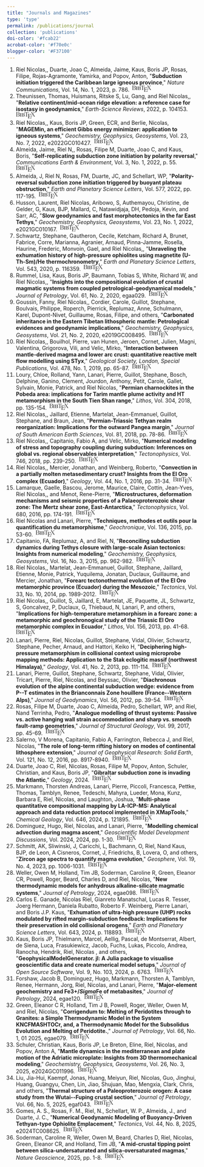 ```yaml
---
title: "Journals and Magazines"
type: 'type'
permalink: /publications/journal
collection: 'publications'
doi-color: '#fcab22'
acrobat-color: '#f70e0c'
blogger-color: '#F37100'
---
```

1. Riel Nicolas,, Duarte, Joao C, Almeida, Jaime, Kaus, Boris JP, Rosas, Filipe, Rojas-Agramonte, Yamirka, and Popov, Anton, "**Subduction initiation triggered the Caribbean large igneous province**," *Nature Communications*, Vol. 14, No. 1, 2023, p. 786. &nbsp;<a href='/publications/bibtex#riel2023subduction' target='_blank' class='btn btn--mcwbibtex'><img src='../images/BibTeX_logo-16px-high.png'/></a>
1. Theunissen, Thomas, Huismans, Ritske S, Lu, Gang, and Riel Nicolas,, "**Relative continent/mid-ocean ridge elevation: a reference case for isostasy in geodynamics**," *Earth-Science Reviews*, 2022, p. 104153. &nbsp;<a href='/publications/bibtex#theunissen2022relative' target='_blank' class='btn btn--mcwbibtex'><img src='../images/BibTeX_logo-16px-high.png'/></a>
1. Riel Nicolas,, Kaus, Boris JP, Green, ECR, and Berlie, Nicolas, "**MAGEMin, an efficient Gibbs energy minimizer: application to igneous systems**," *Geochemistry, Geophysics, Geosystems*, Vol. 23, No. 7, 2022, e2022GC010427. &nbsp;<a href='/publications/bibtex#riel2022magemin' target='_blank' class='btn btn--mcwbibtex'><img src='../images/BibTeX_logo-16px-high.png'/></a>
1. Almeida, Jaime, Riel N,, Rosas, Filipe M, Duarte, Joao C, and Kaus, Boris, "**Self-replicating subduction zone initiation by polarity reversal**," *Communications Earth & Environment*, Vol. 3, No. 1, 2022, p. 55. &nbsp;<a href='/publications/bibtex#almeida2022self' target='_blank' class='btn btn--mcwbibtex'><img src='../images/BibTeX_logo-16px-high.png'/></a>
1. Almeida, J, Riel N, Rosas, FM, Duarte, JC, and Schellart, WP, "**Polarity-reversal subduction zone initiation triggered by buoyant plateau obstruction**," *Earth and Planetary Science Letters*, Vol. 577, 2022, pp. 117-195. &nbsp;<a href='/publications/bibtex#almeida2022polarity' target='_blank' class='btn btn--mcwbibtex'><img src='../images/BibTeX_logo-16px-high.png'/></a>
1. Husson, Laurent, Riel Nicolas, Aribowo, S, Authemayou, Christine, de Gelder, G, Kaus, BJP, Mallard, C, Natawidjaja, DH, Pedoja, Kevin, and Sarr, AC, "**Slow geodynamics and fast morphotectonics in the far East Tethys**," *Geochemistry, Geophysics, Geosystems*, Vol. 23, No. 1, 2022, e2021GC010167. &nbsp;<a href='/publications/bibtex#husson2022slow' target='_blank' class='btn btn--mcwbibtex'><img src='../images/BibTeX_logo-16px-high.png'/></a>
1. Schwartz, Stephane, Gautheron, Cecile, Ketcham, Richard A, Brunet, Fabrice, Corre, Marianna, Agranier, Arnaud, Pinna-Jamme, Rosella, Haurine, Frederic, Monvoin, Gael, and Riel Nicolas,, "**Unraveling the exhumation history of high-pressure ophiolites using magnetite (U-Th-Sm)/He thermochronometry**," *Earth and Planetary Science Letters*, Vol. 543, 2020, p. 116359. &nbsp;<a href='/publications/bibtex#schwartz2020unraveling' target='_blank' class='btn btn--mcwbibtex'><img src='../images/BibTeX_logo-16px-high.png'/></a>
1. Rummel, Lisa, Kaus, Boris JP, Baumann, Tobias S, White, Richard W, and Riel Nicolas,, "**Insights into the compositional evolution of crustal magmatic systems from coupled petrological-geodynamical models**," *Journal of Petrology*, Vol. 61, No. 2, 2020, egaa029. &nbsp;<a href='/publications/bibtex#rummel2020insights' target='_blank' class='btn btn--mcwbibtex'><img src='../images/BibTeX_logo-16px-high.png'/></a>
1. Goussin, Fanny, Riel Nicolas,, Cordier, Carole, Guillot, Stephane, Boulvais, Philippe, Roperch, Pierrick, Replumaz, Anne, Schulmann, Karel, Dupont-Nivet, Guillaume, Rosas, Filipe, and others, "**Carbonated inheritance in the Eastern Tibetan lithospheric mantle: Petrological evidences and geodynamic implications**," *Geochemistry, Geophysics, Geosystems*, Vol. 21, No. 2, 2020, e2019GC008495. &nbsp;<a href='/publications/bibtex#goussin2020carbonated' target='_blank' class='btn btn--mcwbibtex'><img src='../images/BibTeX_logo-16px-high.png'/></a>
1. Riel Nicolas,, Bouilhol, Pierre, van Hunen, Jeroen, Cornet, Julien, Magni, Valentina, Grigorova, Vili, and Velic, Mirko, "**Interaction between mantle-derived magma and lower arc crust: quantitative reactive melt flow modelling using STyx**," *Geological Society, London, Special Publications*, Vol. 478, No. 1, 2019, pp. 65-87. &nbsp;<a href='/publications/bibtex#riel2019interaction' target='_blank' class='btn btn--mcwbibtex'><img src='../images/BibTeX_logo-16px-high.png'/></a>
1. Loury, Chloe, Rolland, Yann, Lanari, Pierre, Guillot, Stephane, Bosch, Delphine, Ganino, Clement, Jourdon, Anthony, Petit, Carole, Gallet, Sylvain, Monie, Patrick, and Riel Nicolas, "**Permian charnockites in the Pobeda area: implications for Tarim mantle plume activity and HT metamorphism in the South Tien Shan range**," *Lithos*, Vol. 304, 2018, pp. 135-154. &nbsp;<a href='/publications/bibtex#loury2018permian' target='_blank' class='btn btn--mcwbibtex'><img src='../images/BibTeX_logo-16px-high.png'/></a>
1. Riel Nicolas,, Jaillard, Etienne, Martelat, Jean-Emmanuel, Guillot, Stephane, and Braun, Jean, "**Permian-Triassic Tethyan realm reorganization: Implications for the outward Pangea margin**," *Journal of South American Earth Sciences*, Vol. 81, 2018, pp. 78-86. &nbsp;<a href='/publications/bibtex#riel2018permian' target='_blank' class='btn btn--mcwbibtex'><img src='../images/BibTeX_logo-16px-high.png'/></a>
1. Riel Nicolas,, Capitanio, Fabio A, and Velic, Mirko, "**Numerical modeling of stress and topography coupling during subduction: Inferences on global vs. regional observables interpretation**," *Tectonophysics*, Vol. 746, 2018, pp. 239-250. &nbsp;<a href='/publications/bibtex#riel2018numerical' target='_blank' class='btn btn--mcwbibtex'><img src='../images/BibTeX_logo-16px-high.png'/></a>
1. Riel Nicolas,, Mercier, Jonathan, and Weinberg, Roberto, "**Convection in a partially molten metasedimentary crust? Insights from the El Oro complex (Ecuador)**," *Geology*, Vol. 44, No. 1, 2016, pp. 31-34. &nbsp;<a href='/publications/bibtex#riel2016convection' target='_blank' class='btn btn--mcwbibtex'><img src='../images/BibTeX_logo-16px-high.png'/></a>
1. Lamarque, Gaelle, Bascou, Jerome, Maurice, Claire, Cottin, Jean-Yves, Riel Nicolas,, and Menot, Rene-Pierre, "**Microstructures, deformation mechanisms and seismic properties of a Palaeoproterozoic shear zone: The Mertz shear zone, East-Antarctica**," *Tectonophysics*, Vol. 680, 2016, pp. 174-191. &nbsp;<a href='/publications/bibtex#lamarque2016microstructures' target='_blank' class='btn btn--mcwbibtex'><img src='../images/BibTeX_logo-16px-high.png'/></a>
1. Riel Nicolas and Lanari, Pierre, "**Techniques, methodes et outils pour la quantification du metamorphisme**," *Geochronique*, Vol. 136, 2015, pp. 53-60. &nbsp;<a href='/publications/bibtex#riel2015techniques' target='_blank' class='btn btn--mcwbibtex'><img src='../images/BibTeX_logo-16px-high.png'/></a>
1. Capitanio, FA, Replumaz, A, and Riel, N, "**Reconciling subduction dynamics during Tethys closure with large-scale Asian tectonics: Insights from numerical modeling**," *Geochemistry, Geophysics, Geosystems*, Vol. 16, No. 3, 2015, pp. 962-982. &nbsp;<a href='/publications/bibtex#capitanio2015reconciling' target='_blank' class='btn btn--mcwbibtex'><img src='../images/BibTeX_logo-16px-high.png'/></a>
1. Riel Nicolas,, Martelat, Jean-Emmanuel, Guillot, Stephane, Jaillard, Etienne, Monie, Patrick, Yuquilema, Jonatan, Duclaux, Guillaume, and Mercier, Jonathan, "**Forearc tectonothermal evolution of the El Oro metamorphic province (Ecuador) during the Mesozoic**," *Tectonics*, Vol. 33, No. 10, 2014, pp. 1989-2012. &nbsp;<a href='/publications/bibtex#riel2014fore' target='_blank' class='btn btn--mcwbibtex'><img src='../images/BibTeX_logo-16px-high.png'/></a>
1. Riel Nicolas,, Guillot, S, Jaillard, E, Martelat, JE, Paquette, JL, Schwartz, S, Goncalvez, P, Duclaux, G, Thiebaud, N, Lanari, P, and others, "**Implications for high-temperature metamorphism in a forearc zone: a metamorphic and geochronogical study of the Triassic El Oro metamorphic complex in Ecuador**," *Lithos*, Vol. 156, 2013, pp. 41-68. &nbsp;<a href='/publications/bibtex#Riel2013implications' target='_blank' class='btn btn--mcwbibtex'><img src='../images/BibTeX_logo-16px-high.png'/></a>
1. Lanari, Pierre, Riel, Nicolas, Guillot, Stephane, Vidal, Olivier, Schwartz, Stephane, Pecher, Arnaud, and Hattori, Keiko H, "**Deciphering high-pressure metamorphism in collisional context using microprobe mapping methods: Application to the Stak eclogitic massif (northwest Himalaya)**," *Geology*, Vol. 41, No. 2, 2013, pp. 111-114. &nbsp;<a href='/publications/bibtex#lanari2013deciphering' target='_blank' class='btn btn--mcwbibtex'><img src='../images/BibTeX_logo-16px-high.png'/></a>
1. Lanari, Pierre, Guillot, Stephane, Schwartz, Stephane, Vidal, Olivier, Tricart, Pierre, Riel, Nicolas, and Beyssac, Olivier, "**Diachronous evolution of the alpine continental subduction wedge: evidence from P--T estimates in the Brianconnais Zone houillere (France--Western Alps)**," *Journal of Geodynamics*, Vol. 56, 2012, pp. 39-54. &nbsp;<a href='/publications/bibtex#lanari2012diachronous' target='_blank' class='btn btn--mcwbibtex'><img src='../images/BibTeX_logo-16px-high.png'/></a>
1. Rosas, Filipe M, Duarte, Joao C, Almeida, Pedro, Schellart, WP, and Riel, Nand Terrinha, Pedro, "**Analogue modelling of thrust systems: Passive vs. active hanging wall strain accommodation and sharp vs. smooth fault-ramp geometries**," *Journal of Structural Geology*, Vol. 99, 2017, pp. 45-69. &nbsp;<a href='/publications/bibtex#rosas2017analogue' target='_blank' class='btn btn--mcwbibtex'><img src='../images/BibTeX_logo-16px-high.png'/></a>
1. Salerno, V Morena, Capitanio, Fabio A, Farrington, Rebecca J, and Riel, Nicolas, "**The role of long-term rifting history on modes of continental lithosphere extension**," *Journal of Geophysical Research: Solid Earth*, Vol. 121, No. 12, 2016, pp. 8917-8940. &nbsp;<a href='/publications/bibtex#salerno2016role' target='_blank' class='btn btn--mcwbibtex'><img src='../images/BibTeX_logo-16px-high.png'/></a>
1. Duarte, Joao C, Riel, Nicolas, Rosas, Filipe M, Popov, Anton, Schuler, Christian, and Kaus, Boris JP, "**Gibraltar subduction zone is invading the Atlantic**," *Geology*, 2024. &nbsp;<a href='/publications/bibtex#duarte2024gibraltar' target='_blank' class='btn btn--mcwbibtex'><img src='../images/BibTeX_logo-16px-high.png'/></a>
1. Markmann, Thorsten Andreas, Lanari, Pierre, Piccoli, Francesca, Pettke, Thomas, Tamblyn, Renee, Tedeschi, Mahyra, Lueder, Mona, Kunz, Barbara E, Riel, Nicolas, and Laughton, Joshua, "**Multi-phase quantitative compositional mapping by LA-ICP-MS: Analytical approach and data reduction protocol implemented in XMapTools**," *Chemical Geology*, Vol. 646, 2024, p. 121895. &nbsp;<a href='/publications/bibtex#markmann2024multi' target='_blank' class='btn btn--mcwbibtex'><img src='../images/BibTeX_logo-16px-high.png'/></a>
1. Dominguez, Hugo, Riel, Nicolas, and Lanari, Pierre, "**Modelling chemical advection during magma ascent**," *Geoscientific Model Development Discussions*, Vol. 2024, 2024, pp. 1-30. &nbsp;<a href='/publications/bibtex#dominguez2023modelling' target='_blank' class='btn btn--mcwbibtex'><img src='../images/BibTeX_logo-16px-high.png'/></a>
1. Schmitt, AK, Sliwinski, J, Caricchi, L, Bachmann, O, Riel, Nand Kaus, BJP, de Leon, A Cisneros, Cornet, J, Friedrichs, B, Lovera, O, and others, "**Zircon age spectra to quantify magma evolution**," *Geosphere*, Vol. 19, No. 4, 2023, pp. 1006-1031. &nbsp;<a href='/publications/bibtex#schmitt2023zircon' target='_blank' class='btn btn--mcwbibtex'><img src='../images/BibTeX_logo-16px-high.png'/></a>
1. Weller, Owen M, Holland, Tim JB, Soderman, Caroline R, Green, Eleanor CR, Powell, Roger, Beard, Charles D, and Riel, Nicolas, "**New thermodynamic models for anhydrous alkaline-silicate magmatic systems**," *Journal of Petrology*, 2024, egae098. &nbsp;<a href='/publications/bibtex#weller2024new' target='_blank' class='btn btn--mcwbibtex'><img src='../images/BibTeX_logo-16px-high.png'/></a>
1. Carlos E. Ganade, Nicolas Riel, Gianreto Manatschal, Lucas R. Tesser, Joerg Hermann, Daniela Rubatto, Roberto F. Weinberg, Pierre Lanari, and Boris J.P. Kaus, "**Exhumation of ultra-high pressure (UHP) rocks modulated by rifted margin-subduction feedback: Implications for their preservation in old collisional orogens**," *Earth and Planetary Science Letters*, Vol. 643, 2024, p. 118893. <a href='https://www.sciencedirect.com/science/article/pii/S0012821X24003261' target='_blank'><i class='fas fa-fw fa-link'></i></a> <a href='https://doi.org/10.1016/j.epsl.2024.118893' target='_blank'><i class='ai ai-fw ai-doi' style='color: {{ page.doi-color }}'></i></a> &nbsp;<a href='/publications/bibtex#GANADE2024118893' target='_blank' class='btn btn--mcwbibtex'><img src='../images/BibTeX_logo-16px-high.png'/></a>
1. Kaus, Boris JP, Thielmann, Marcel, Aellig, Pascal, de Montserrat, Albert, de Siena, Luca, Frasukiewicz, Jacob, Fuchs, Lukas, Piccolo, Andrea, Ranocha, Hendrik, Riel, Nicolas , and others, "**GeophysicalModelGenerator. jl: A Julia package to visualise geoscientific data and create numerical model setups**," *Journal of Open Source Software*, Vol. 9, No. 103, 2024, p. 6763. &nbsp;<a href='/publications/bibtex#kaus2024geophysicalmodelgenerator' target='_blank' class='btn btn--mcwbibtex'><img src='../images/BibTeX_logo-16px-high.png'/></a>
1. Forshaw, Jacob B, Dominguez, Hugo, Markmann, Thorsten A, Tamblyn, Renee, Hermann, Jorg, Riel, Nicolas, and Lanari, Pierre, "**Major-element geochemistry and Fe3+/$Sigma$Fe of metabasites**," *Journal of Petrology*, 2024, egae120. &nbsp;<a href='/publications/bibtex#forshaw2024major' target='_blank' class='btn btn--mcwbibtex'><img src='../images/BibTeX_logo-16px-high.png'/></a>
1. Green, Eleanor C R, Holland, Tim J B, Powell, Roger, Weller, Owen M, and Riel, Nicolas, "**Corrigendum to: Melting of Peridotites through to Granites: a Simple Thermodynamic Model in the System KNCFMASHTOCr, and, a Thermodynamic Model for the Subsolidus Evolution and Melting of Peridotite.**," *Journal of Petrology*, Vol. 66, No. 1, 01 2025, egae079. <a href='https://doi.org/10.1093/petrology/egae079' target='_blank'><i class='fas fa-fw fa-link'></i></a> <a href='https://dx.doi.org/10.1093/petrology/egae079' target='_blank'><i class='ai ai-fw ai-doi' style='color: {{ page.doi-color }}'></i></a> &nbsp;<a href='/publications/bibtex#10.1093/petrology/egae079' target='_blank' class='btn btn--mcwbibtex'><img src='../images/BibTeX_logo-16px-high.png'/></a>
1. Schuler, Christian, Kaus, Boris JP, Le Breton, Eline, Riel, Nicolas, and Popov, Anton A, "**Mantle dynamics in the mediterranean and plate motion of the Adriatic microplate: Insights from 3D thermomechanical modeling**," *Geochemistry, Geophysics, Geosystems*, Vol. 26, No. 3, 2025, e2024GC011996. &nbsp;<a href='/publications/bibtex#schuler2025mantle' target='_blank' class='btn btn--mcwbibtex'><img src='../images/BibTeX_logo-16px-high.png'/></a>
1. Liu, Jia-Hui, Kaempf, Jonas, Huang, Meiyun, Riel, Nicolas, Guo, Jinghui, Huang, Guangyu, Chen, Lin, Jiao, Shujuan, Mao, Mengxia, Clark, Chris, and others, "**Thermal structure of a Paleoproterozoic orogen: A case study from the Wutai--Fuping crustal section**," *Journal of Petrology*, Vol. 66, No. 5, 2025, egaf043. &nbsp;<a href='/publications/bibtex#liu2025thermal' target='_blank' class='btn btn--mcwbibtex'><img src='../images/BibTeX_logo-16px-high.png'/></a>
1. Gomes, A. S., Rosas, F. M., Riel, N., Schellart, W. P., Almeida, J., and Duarte, J. C., "**Numerical Geodynamic Modeling of Buoyancy-Driven Tethyan-type Ophiolite Emplacement**," *Tectonics*, Vol. 44, No. 8, 2025, e2024TC008625. <a href='https://agupubs.onlinelibrary.wiley.com/doi/abs/10.1029/2024TC008625' target='_blank'><i class='fas fa-fw fa-link'></i></a> <a href='https://doi.org/10.1029/2024TC008625' target='_blank'><i class='ai ai-fw ai-doi' style='color: {{ page.doi-color }}'></i></a> &nbsp;<a href='/publications/bibtex#https://doi.org/10.1029/2024TC008625' target='_blank' class='btn btn--mcwbibtex'><img src='../images/BibTeX_logo-16px-high.png'/></a>
1. Soderman, Caroline R, Weller, Owen M, Beard, Charles D, Riel, Nicolas, Green, Eleanor CR, and Holland, Tim JB, "**A mid-crustal tipping point between silica-undersaturated and silica-oversaturated magmas**," *Nature Geoscience*, 2025, pp. 1-8. &nbsp;<a href='/publications/bibtex#soderman2025mid' target='_blank' class='btn btn--mcwbibtex'><img src='../images/BibTeX_logo-16px-high.png'/></a>
